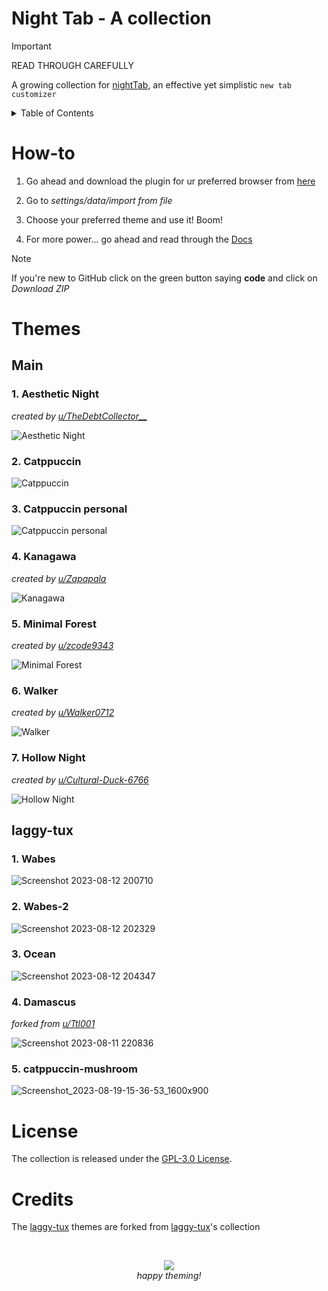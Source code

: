 # Night Tab - A collection

> [!IMPORTANT]
> READ THROUGH CAREFULLY

A growing collection for [nightTab](https://github.com/zombieFox/nightTab), an effective yet simplistic `new tab customizer`

<details>
<summary>Table of Contents</summary>

- [Night Tab - A collection](#night-tab---a-collection)
- [How-to](#how-to)
- [Themes](#themes)
  - [Main](#main)
    - [1. Aesthetic Night](#1-aesthetic-night)
    - [2. Catppuccin](#2-catppuccin)
    - [3. Catppuccin personal](#3-catppuccin-personal)
    - [4. Kanagawa](#4-kanagawa)
    - [5. Minimal Forest](#5-minimal-forest)
    - [6. Walker](#6-walker)
    - [7. Hollow Night](#7-hollow-night)
  - [laggy-tux](#laggy-tux)
    - [1. Wabes](#1-wabes)
    - [2. Wabes-2](#2-wabes-2)
    - [3. Ocean](#3-ocean)
    - [4. Damascus](#4-damascus)
    - [5. catppuccin-mushroom](#5-catppuccin-mushroom)
- [License](#license)
- [Credits](#credits)

</details>

# How-to

1. Go ahead and download the plugin for ur preferred browser from [here](https://github.com/zombieFox/nightTab)

2. Go to _settings/data/import from file_

3. Choose your preferred theme and use it! Boom!

4. For more power... go ahead and read through the [Docs](https://github.com/zombieFox/nightTab#support)

> [!NOTE]
> If you're new to GitHub click on the green button saying **code** and click on _Download ZIP_

# Themes

## Main

### 1. Aesthetic Night

_created by [u/TheDebtCollector\_\_](https://www.reddit.com/r/nighttab/comments/xney55/aesthetic_night_theme/)_

![Aesthetic Night](assets/aesthetic-night.png)

### 2. Catppuccin

![Catppuccin](assets/catppuccin.png)

### 3. Catppuccin personal

![Catppuccin personal](assets/catppuccin-personal.png)

### 4. Kanagawa

_created by [u/Zapapala](https://www.reddit.com/r/nighttab/comments/188as2z/kanagawa_in_nighttab/)_

![Kanagawa](assets/kanagawa.png)

### 5. Minimal Forest

_created by [u/zcode9343](https://www.reddit.com/r/nighttab/comments/17w4kr9/minimal_forest_theme_httpspastebincomzgfe4dku/)_

![Minimal Forest](assets/minimal-forest.png)

### 6. Walker

_created by [u/Walker0712](https://www.reddit.com/r/nighttab/comments/18ocrf2/first_time_using_nighttab_end_up_customizing/)_

![Walker](assets/walker.png)

### 7. Hollow Night

_created by [u/Cultural-Duck-6766](https://www.reddit.com/r/nighttab/comments/18w3maa/hollow_knight_tab_for_everyone_o_heres_the_link/)_

![Hollow Night](assets/hollow-night.png)

## laggy-tux

### 1. Wabes

![Screenshot 2023-08-12 200710](https://github.com/laggy-tux/NightTab-Collection/assets/85402808/04b624f1-8eff-4ee1-acb0-c563536a0c36)

### 2. Wabes-2

![Screenshot 2023-08-12 202329](https://github.com/laggy-tux/NightTab-Collection/assets/85402808/fe2d17f7-51ca-4a73-8dea-bc0e06d6cbc5)

### 3. Ocean

![Screenshot 2023-08-12 204347](https://github.com/laggy-tux/NightTab-Collection/assets/85402808/8d320726-8cde-44a9-add2-c5c3f1c07d45)

### 4. Damascus

_forked from [u/Ttl001](https://www.reddit.com/r/nighttab/comments/15a0fio/my_nighttab_setup/)_

![Screenshot 2023-08-11 220836](https://github.com/laggy-tux/NightTab-Collection/assets/85402808/21731b74-5a54-4f8a-b730-1a9d33292eb3)

### 5. catppuccin-mushroom

![Screenshot_2023-08-19-15-36-53_1600x900](https://github.com/laggy-tux/NightTab-Collection/assets/85402808/0abd59e8-6d9f-494b-94c7-bcad34729632)

# License

The collection is released under the [GPL-3.0 License](https://opensource.org/licenses/GPL-3.0).

# Credits

The [laggy-tux](#laggy-tux) themes are forked from [laggy-tux](https://github.com/laggy-tux/NightTab-Collection)'s collection

&nbsp;

<p align="center">
	<img src="https://raw.githubusercontent.com/catppuccin/catppuccin/main/assets/footers/gray0_ctp_on_line.svg?sanitize=true" />
	<br>
	<i>happy theming!</i>
</p>
